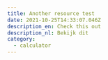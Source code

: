 ```yaml
---
title: Another resource test
date: 2021-10-25T14:33:07.046Z
description_en: Check this out
description_nl: Bekijk dit
category:
  - calculator
---
```

